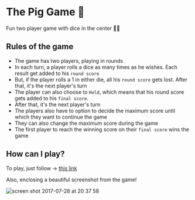 # The Pig Game 🐷
Fun two player game with dice in the center 🎲🎲


## Rules of the game
- The game has two players, playing in rounds
- In each turn, a player rolls a dice as many times as he wishes. Each result get added to his `round score`
- But, if the player rolls a 1 in either die, all his `round score` gets lost. After that, it's the next player's turn
- The player can also choose to `Hold`, which means that his round score gets added to his `final score`. 
- After that, it's the next player's turn
- The players also have to option to decide the maximum score until which they want to continue the game
- They can also change the maximum score during the game
- The first player to reach the winning score on their `final score` wins the game

## How can I play?

To play, just follow ->  [this link](https://ashshekhar.github.io/DOM-pig-game/)

Also, enclosing a beautiful screenshot from the game!

![screen shot 2017-07-28 at 20 37 58](https://user-images.githubusercontent.com/9334646/28731546-a533f564-73d4-11e7-88b9-2f34766c2c7a.png)
